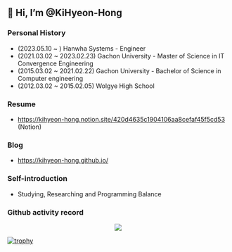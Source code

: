 ## 👋 Hi, I’m @KiHyeon-Hong

### Personal History

- (2023.05.10 ~ ) Hanwha Systems - Engineer
- (2021.03.02 ~ 2023.02.23) Gachon University - Master of Science in IT Convergence Engineering
- (2015.03.02 ~ 2021.02.22) Gachon University - Bachelor of Science in Computer engineering
- (2012.03.02 ~ 2015.02.05) Wolgye High School


### Resume

- https://kihyeon-hong.notion.site/420d4635c1904106aa8cefaf45f5cd53 (Notion)

<!--
- https://career.programmers.co.kr/pr/ghdrlgus96_7373 (Programmers)
- https://www.linkedin.com/in/%EA%B8%B0%ED%98%84-%ED%99%8D-9a9032249/ (LinkedIn)
-->


### Blog

- https://kihyeon-hong.github.io/


### Self-introduction
- Studying, Researching and Programming Balance


### Github activity record

<p align=center>
  <a href="https://github.com/anuraghazra/github-readme-stats">
    <img align="center" src="https://github-readme-stats.vercel.app/api?username=KiHyeon-Hong&count_private=true&show_icons=true" />
  </a>
</p>

<!--
  <a href="https://opgc.me/#/users/KiHyeon-Hong" target="_blank">
    <img src="https://api.opgc.me/githubs/users/KiHyeon-Hong/tag/?theme=basic" />
  </a>
-->

[![trophy](https://github-profile-trophy.vercel.app/?username=KiHyeon-Hong&margin-w=10&margin-h=10&no-frame=true&no-bg=true&row=1&column=8)](https://github.com/ryo-ma/github-profile-trophy)

<!--
<p align="center">
    <img src="https://img.shields.io/badge/-Python-000000?style=flat&logo=Python&logoColor=white">
    <img src="https://img.shields.io/badge/-Node.js-000000?style=flat&logo=Node.js&logoColor=white">
    <img src="https://img.shields.io/badge/-C-000000?style=flat&logo=C&logoColor=white">
    <img src="https://img.shields.io/badge/-JavaScript-000000?style=flat&logo=Javascript&logoColor=white">
  
</p>
-->

